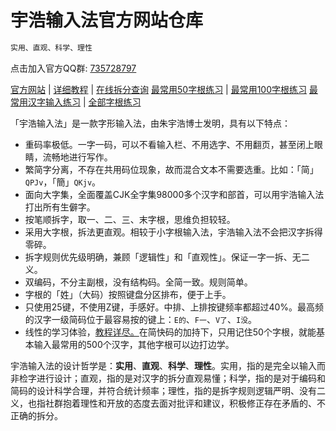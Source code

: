 <!-- omit in toc -->
# 宇浩输入法官方网站仓库

```txt
实用、直观、科学、理性
```

点击加入官方QQ群: [735728797](https://jq.qq.com/?_wv=1027&k=2OYDP4Tk)

[官方网站](https://zhuyuhao.com/yuhao/) | [详细教程](https://zhuyuhao.com/yuhao/docs/learn) | [在线拆分查询](https://zhuyuhao.com/yuhao/chaifen)
[最常用50字根练习](https://zhuyuhao.com/yuhao/practice/practice_50) | [最常用100字根练习](https://zhuyuhao.com/yuhao/practice/practice_100)
[最常用汉字输入练习](https://zhuyuhao.com/yuhao/practice/practice_characters) | [全部字根练习](https://zhuyuhao.com/yuhao/practice/practice)

「宇浩输入法」是一款字形输入法，由朱宇浩博士发明，具有以下特点：

- 重码率极低。一字一码，可以不看输入栏、不用选字、不用翻页，甚至闭上眼睛，流畅地进行写作。
- 繁简字分离，不存在共用码位现象，故而混合文本不需要选重。比如：「简」`QPJv`，「簡」`QKjv`。
- 面向大字集，全面覆盖CJK全字集98000多个汉字和部首，可以用宇浩输入法打出所有生僻字。
- 按笔顺拆字，取一、二、三、末字根，思维负担较轻。
- 采用大字根，拆法更直观。相较于小字根输入法，宇浩输入法不会把汉字拆得零碎。
- 拆字规则优先级明确，兼顾「逻辑性」和「直观性」。保证一字一拆、无二义。
- 双编码，不分主副根，没有结构码。全简一致。规则简单。
- 字根的「姓」（大码）按照键盘分区排布，便于上手。
- 只使用25键，不使用Z键，手感好。中排、上排按键频率都超过40%。最高频的汉字一级简码位于最容易按的键上：`E的`、`F一`、`V了`、`I没`。
- 线性的学习体验，[教程详尽。](https://zhuyuhao.com/yuhao/docs/learn)在简快码的加持下，只用记住50个字根，就能基本输入最常用的500个汉字，其他字根可以边打边学。

宇浩输入法的设计哲学是：**实用**、**直观**、**科学**、**理性**。实用，指的是完全以输入而非检字进行设计；直观，指的是对汉字的拆分直观易懂；科学，指的是对于编码和简码的设计科学合理，并符合统计频率；理性，指的是拆字规则逻辑严明、没有二义，也指社群抱着理性和开放的态度去面对批评和建议，积极修正存在矛盾的、不正确的拆分。
